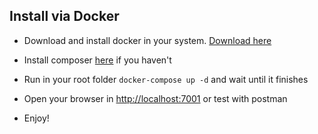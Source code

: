 ## Install via Docker

- Download and install docker in your system. [Download here](https://www.docker.com/get-started)

- Install composer [here](https://getcomposer.org/doc/00-intro.md) if you haven't

- Run in your root folder `docker-compose up -d` and wait until it finishes

- Open your browser in [http://localhost:7001](http://localhost:7001) or test with postman

- Enjoy!
